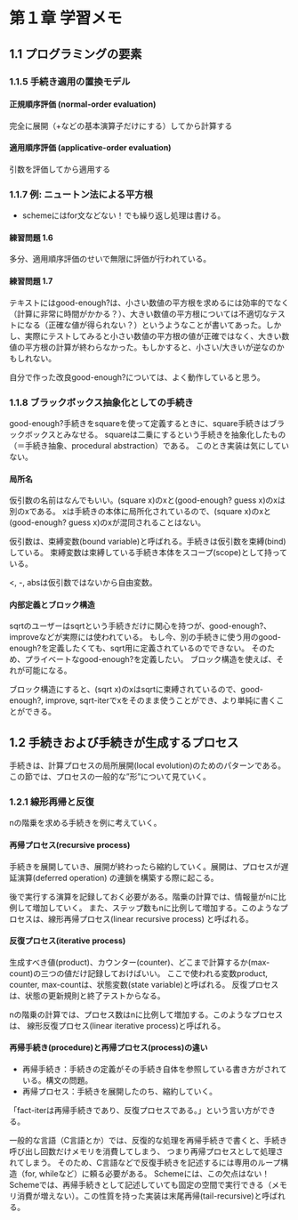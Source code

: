 # 第１章 学習メモ
## 1.1 プログラミングの要素

### 1.1.5 手続き適用の置換モデル
#### 正規順序評価 (normal-order evaluation)
完全に展開（+などの基本演算子だけにする）してから計算する

#### 適用順序評価 (applicative-order evaluation) 
引数を評価してから適用する

### 1.1.7 例: ニュートン法による平方根
- schemeにはfor文などない！でも繰り返し処理は書ける。

#### 練習問題 1.6
多分、適用順序評価のせいで無限に評価が行われている。

#### 練習問題 1.7
テキストにはgood-enough?は、小さい数値の平方根を求めるには効率的でなく（計算に非常に時間がかかる？）、大きい数値の平方根については不適切なテストになる（正確な値が得られない？）というようなことが書いてあった。しかし、実際にテストしてみると小さい数値の平方根の値が正確ではなく、大きい数値の平方根の計算が終わらなかった。もしかすると、小さい/大きいが逆なのかもしれない。

自分で作った改良good-enough?については、よく動作していると思う。

### 1.1.8 ブラックボックス抽象化としての手続き
good-enough?手続きをsquareを使って定義するときに、square手続きはブラックボックスとみなせる。
squareは二乗にするという手続きを抽象化したもの（＝手続き抽象、procedural abstraction）である。
このとき実装は気にしていない。

#### 局所名
仮引数の名前はなんでもいい。(square x)のxと(good-enough? guess x)のxは別のxである。
xは手続きの本体に局所化されているので、(square x)のxと(good-enough? guess x)のxが混同されることはない。

仮引数は、束縛変数(bound variable)と呼ばれる。手続きは仮引数を束縛(bind)している。
束縛変数は束縛している手続き本体をスコープ(scope)として持っている。

<, -, absは仮引数ではないから自由変数。

#### 内部定義とブロック構造
sqrtのユーザーはsqrtという手続きだけに関心を持つが、good-enough?、improveなどが実際には使われている。
もし今、別の手続きに使う用のgood-enough?を定義したくても、sqrt用に定義されているのでできない。
そのため、プライベートなgood-enough?を定義したい。
ブロック構造を使えば、それが可能になる。

ブロック構造にすると、(sqrt x)のxはsqrtに束縛されているので、good-enough?, improve, sqrt-iterでxをそのまま使うことができ、より単純に書くことができる。

## 1.2 手続きおよび手続きが生成するプロセス
手続きは、計算プロセスの局所展開(local evolution)のためのパターンである。
この節では、プロセスの一般的な”形”について見ていく。

### 1.2.1 線形再帰と反復
nの階乗を求める手続きを例に考えていく。

#### 再帰プロセス(recursive process)
手続きを展開していき、展開が終わったら縮約していく。展開は、プロセスが遅延演算(deferred operation)
の連鎖を構築する際に起こる。

後で実行する演算を記録しておく必要がある。階乗の計算では、情報量がnに比例して増加していく。
また、ステップ数もnに比例して増加する。このようなプロセスは、線形再帰プロセス(linear recursive process)
と呼ばれる。

#### 反復プロセス(iterative process)
生成すべき値(product)、カウンター(counter)、どこまで計算するか(max-count)の三つの値だけ記録しておけばいい。
ここで使われる変数product, counter, max-countは、状態変数(state variable)と呼ばれる。
反復プロセスは、状態の更新規則と終了テストからなる。

nの階乗の計算では、プロセス数はnに比例して増加する。このようなプロセスは、
線形反復プロセス(linear iterative process)と呼ばれる。

#### 再帰手続き(procedure)と再帰プロセス(process)の違い
- 再帰手続き：手続きの定義がその手続き自体を参照している書き方がされている。構文の問題。
- 再帰プロセス：手続きを展開したのち、縮約していく。

「fact-iterは再帰手続きであり、反復プロセスである。」という言い方ができる。

一般的な言語（C言語とか）では、反復的な処理を再帰手続きで書くと、手続き呼び出し回数だけメモリを消費してしまう、
つまり再帰プロセスとして処理されてしまう。
そのため、C言語などで反復手続きを記述するには専用のループ構造（for, whileなど）に頼る必要がある。
Schemeには、この欠点はない！Schemeでは、再帰手続きとして記述していても固定の空間で実行できる（メモリ消費が増えない）。この性質を持った実装は末尾再帰(tail-recursive)と呼ばれる。

